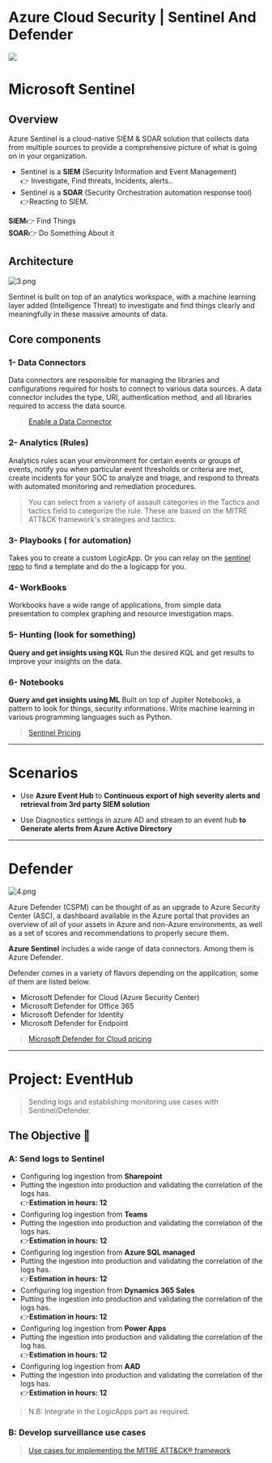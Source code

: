 # Azure Cloud Security | Sentinel And Defender
<img src="https://cdn.hashnode.com/res/hashnode/image/upload/v1659451510570/GigxwP0Dd.gif?w=1600&h=840&fit=crop&crop=entropy&auto=format,compress&gif-q=60&format=webm">

# Microsoft Sentinel

## Overview
Azure Sentinel is a cloud-native SIEM & SOAR solution that collects data from multiple sources to provide a comprehensive picture of what is going on in your organization.

- Sentinel is a **SIEM** (Security Information and Event Management)
<br>👉 Investigate, Find threats, Incidents, alerts..
- Sentinel is a **SOAR** (Security Orchestration automation response tool) <br>👉Reacting to SIEM.

**SIEM**👉 Find Things <br>
**SOAR**👉 Do Something About it


## Architecture

![3.png](https://cdn.hashnode.com/res/hashnode/image/upload/v1659465636763/4-lE0GdpO.png)



 Sentinel is built on top of an analytics workspace, with a machine learning layer added (Intelligence Threat) to investigate and find things clearly and meaningfully in these massive amounts of data. 



## Core components

### 1- Data Connectors
Data connectors are responsible for managing the libraries and configurations required for hosts to connect to various data sources. A data connector includes the type, URI, authentication method, and all libraries required to access the data source.
> [Enable a Data Connector](https://docs.microsoft.com/en-us/azure/sentinel/connect-data-sources#enable-a-data-connector)

### 2- Analytics (Rules)
Analytics rules scan your environment for certain events or groups of events, notify you when particular event thresholds or criteria are met, create incidents for your SOC to analyze and triage, and respond to threats with automated monitoring and remediation procedures.
> You can select from a variety of assault categories in the Tactics and tactics field to categorize the rule. These are based on the MITRE ATT&CK framework's strategies and tactics.


### 3- Playbooks ( for automation)
Takes you to create a custom LogicApp.
Or you can relay on the [sentinel repo](https://github.com/Azure/Azure-Sentinel) to find a template and do the a logicapp for you.
### 4- WorkBooks
Workbooks have a wide range of applications, from simple data presentation to complex graphing and resource investigation maps.

### 5- Hunting (look for something)
 **Query and get insights using KQL**
  Run the desired KQL and get results to improve your insights on the data.
  <br>
  
### 6- Notebooks
 **Query and get insights using ML**
Built on top of Jupiter Notebooks, a pattern to look for things, security informations.
Write machine learning in various programming languages such as Python.


> [Sentinel Pricing](https://azure.microsoft.com/fr-fr/pricing/details/microsoft-sentinel/)

---

# Scenarios
- Use **Azure Event Hub** to **Continuous export of high severity alerts and retrieval from 3rd party SIEM solution**


- Use Diagnostics settings in azure AD and stream to an event hub **to Generate alerts from Azure Active Directory**


---
# Defender

![4.png](https://cdn.hashnode.com/res/hashnode/image/upload/v1659465659404/5U1XS1SvK.png)

Azure Defender (CSPM) can be thought of as an upgrade to Azure Security Center (ASC), a dashboard available in the Azure portal that provides an overview of all of your assets in Azure and non-Azure environments, as well as a set of scores and recommendations to properly secure them.

**Azure Sentinel** includes a wide range of data connectors. Among them is Azure Defender.

Defender comes in a variety of flavors depending on the application; some of them are listed below.
- Microsoft Defender for Cloud (Azure Security Center)
- Microsoft Defender for Office 365
- Microsoft Defender for Identity
- Microsoft Defender for Endpoint

> [Microsoft Defender for Cloud pricing](https://azure.microsoft.com/en-us/pricing/details/defender-for-cloud/)

---

# Project: EventHub
> Sending logs and establishing monitoring use cases with Sentinel/Defender.

## The Objective 🥅


### A: Send logs to Sentinel

- Configuring log ingestion from **Sharepoint**
- Putting the ingestion into production and validating the correlation of the logs has. 
 <br>👉**Estimation in hours: 12**
- Configuring log ingestion from **Teams**
- Putting the ingestion into production and validating the correlation of the logs has.
 <br>👉**Estimation in hours: 12**
- Configuring log ingestion from **Azure SQL managed**
- Putting the ingestion into production and validating the correlation of the logs has.
<br>👉**Estimation in hours: 12**
- Configuring log ingestion from **Dynamics 365 Sales**
- Putting the ingestion into production and validating the correlation of the logs has.
<br>👉**Estimation in hours: 12**
- Configuring log ingestion from **Power Apps**
- Putting the ingestion into production and validating the correlation of the log has.
<br>👉**Estimation in hours: 12** 
- Configuring log ingestion from **AAD**
- Putting the ingestion into production and validating the correlation of the logs has.
<br>👉**Estimation in hours: 12** <br>

> N.B: Integrate in the LogicApps part as required.

### B: Develop surveillance use cases

> [Use cases for implementing the MITRE ATT&CK® framework](https://resources.infosecinstitute.com/topic/use-cases-for-implementing-the-mitre-attck-framework/)






